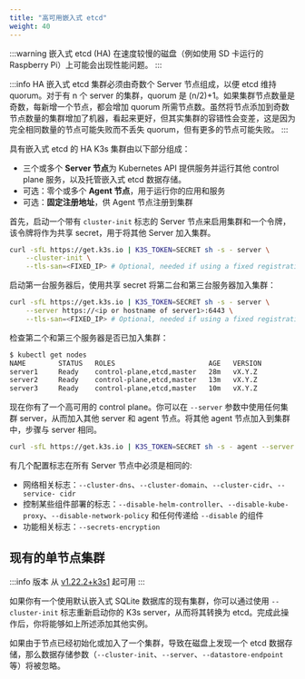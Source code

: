 ```yaml
---
title: "高可用嵌入式 etcd"
weight: 40
---
```


:::warning
嵌入式 etcd (HA) 在速度较慢的磁盘（例如使用 SD 卡运行的 Raspberry Pi）上可能会出现性能问题。
:::

:::info
HA 嵌入式 etcd 集群必须由奇数个 Server 节点组成，以便 etcd 维持 quorum。对于有 n 个 server 的集群，quorum 是 (n/2)+1。如果集群节点数量是奇数，每新增一个节点，都会增加 quorum 所需节点数。虽然将节点添加到奇数节点数量的集群增加了机器，看起来更好，但其实集群的容错性会变差，这是因为完全相同数量的节点可能失败而不丢失 quorum，但有更多的节点可能失败。
:::

具有嵌入式 etcd 的 HA K3s 集群由以下部分组成：

* 三个或多个 **Server 节点**为 Kubernetes API 提供服务并运行其他 control plane 服务，以及托管嵌入式 etcd 数据存储。
* 可选：零个或多个 **Agent 节点**，用于运行你的应用和服务
* 可选：**固定注册地址**，供 Agent 节点注册到集群

首先，启动一个带有 `cluster-init` 标志的 Server 节点来启用集群和一个令牌，该令牌将作为共享 secret，用于将其他 Server 加入集群。

```bash
curl -sfL https://get.k3s.io | K3S_TOKEN=SECRET sh -s - server \
    --cluster-init \
    --tls-san=<FIXED_IP> # Optional, needed if using a fixed registration address
```

启动第一台服务器后，使用共享 secret  将第二台和第三台服务器加入集群：
```bash
curl -sfL https://get.k3s.io | K3S_TOKEN=SECRET sh -s - server \
    --server https://<ip or hostname of server1>:6443 \
    --tls-san=<FIXED_IP> # Optional, needed if using a fixed registration address
```

检查第二个和第三个服务器是否已加入集群：

```bash
$ kubectl get nodes
NAME        STATUS   ROLES                       AGE   VERSION
server1     Ready    control-plane,etcd,master   28m   vX.Y.Z
server2     Ready    control-plane,etcd,master   13m   vX.Y.Z
server3     Ready    control-plane,etcd,master   10m   vX.Y.Z
```

现在你有了一个高可用的 control plane。你可以在 `--server` 参数中使用任何集群 server，从而加入其他 server 和 agent 节点。将其他 agent 节点加入到集群中，步骤与 server 相同。

```bash
curl -sfL https://get.k3s.io | K3S_TOKEN=SECRET sh -s - agent --server https://<ip or hostname of server>:6443
```

有几个配置标志在所有 Server 节点中必须是相同的:

* 网络相关标志：`--cluster-dns`、`--cluster-domain`、`--cluster-cidr`、`--service- cidr`
* 控制某些组件部署的标志：`--disable-helm-controller`、`--disable-kube-proxy`、`--disable-network-policy` 和任何传递给 `--disable` 的组件
* 功能相关标志：`--secrets-encryption`

## 现有的单节点集群

:::info 版本
从 [v1.22.2+k3s1](https://github.com/k3s-io/k3s/releases/tag/v1.22.2%2Bk3s1) 起可用
:::

如果你有一个使用默认嵌入式 SQLite 数据库的现有集群，你可以通过使用 `--cluster-init` 标志重新启动你的 K3s server，从而将其转换为 etcd。完成此操作后，你将能够如上所述添加其他实例。

如果由于节点已经初始化或加入了一个集群，导致在磁盘上发现一个 etcd 数据存储，那么数据存储参数（`--cluster-init`、`--server`、`--datastore-endpoint` 等）将被忽略。

